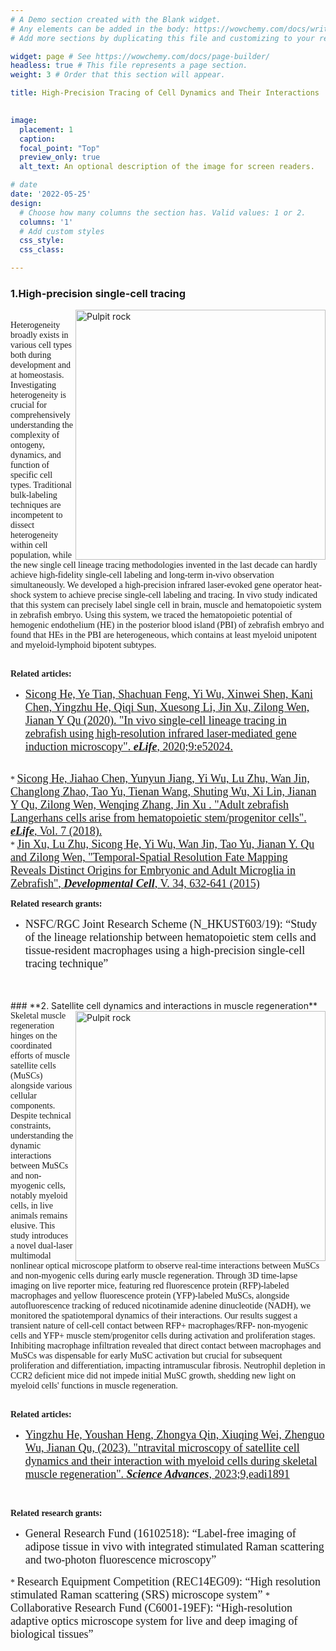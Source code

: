 ```yaml
---
# A Demo section created with the Blank widget.
# Any elements can be added in the body: https://wowchemy.com/docs/writing-markdown-latex/
# Add more sections by duplicating this file and customizing to your requirements.

widget: page # See https://wowchemy.com/docs/page-builder/
headless: true # This file represents a page section.
weight: 3 # Order that this section will appear.

title: High-Precision Tracing of Cell Dynamics and Their Interactions
  

image:
  placement: 1
  caption: 
  focal_point: "Top"
  preview_only: true
  alt_text: An optional description of the image for screen readers.

# date
date: '2022-05-25'
design:
  # Choose how many columns the section has. Valid values: 1 or 2.
  columns: '1'
  # Add custom styles
  css_style:
  css_class:

---
```


<!--more-->




### **1.High-precision single-cell tracing**

<img align="right" src="/imagess/C/zebrafish.jpg" alt="Pulpit rock" width="400" height="400" />

<br/>
<font face=Times New Roman>
Heterogeneity broadly exists in various cell types both during development and at homeostasis.
Investigating heterogeneity is crucial for comprehensively understanding the complexity of ontogeny,
dynamics, and function of specific cell types. Traditional bulk-labeling techniques are incompetent
to dissect heterogeneity within cell population, while the new single cell lineage tracing methodologies
invented in the last decade can hardly achieve high-fidelity single-cell labeling and long-term in-vivo
observation simultaneously. We developed a high-precision infrared laser-evoked gene operator heat-shock
system to achieve precise single-cell labeling and tracing. In vivo study indicated that this system can
precisely label single cell in brain, muscle and hematopoietic system in zebrafish embryo. Using this system,
we traced the hematopoietic potential of hemogenic endothelium (HE) in the posterior blood island (PBI) of
zebrafish embryo and found that HEs in the PBI are heterogeneous, which contains at least myeloid unipotent
and myeloid-lymphoid bipotent subtypes.
<br />
<br />

**Related articles:**
<br />
  * <font size=4><a href="https://doi.org/10.7554/eLife.52024">Sicong He, Ye Tian, Shachuan Feng, Yi Wu, Xinwei Shen, Kani Chen, Yingzhu He, Qiqi Sun, Xuesong Li, Jin Xu, Zilong Wen, Jianan Y Qu (2020).
 <u>"In vivo single-cell lineage tracing in zebrafish using high-resolution infrared laser-mediated gene induction microscopy"</u>. <i><b>eLife</i></b>, 2020;9:e52024.</a></font>
<br />
 * <font size=4><a href="https://doi.org/10.7554/eLife.36131">Sicong He, Jiahao Chen, Yunyun Jiang, Yi Wu, Lu Zhu, Wan Jin, Changlong Zhao, Tao Yu, Tienan Wang, Shuting Wu, Xi Lin, Jianan Y Qu, Zilong Wen, Wenqing Zhang, Jin Xu .
<u>"Adult zebrafish Langerhans cells arise from hematopoietic stem/progenitor cells"</u>. <i><b>eLife</i></b>, Vol. 7 (2018).</a></font>
<br />
 * <font size=4><a href="https://doi.org/10.1016/j.devcel.2015.08.018">Jin Xu, Lu Zhu, Sicong He, Yi Wu, Wan Jin, Tao Yu, Jianan Y. Qu and Zilong Wen,
<u>"Temporal-Spatial Resolution Fate Mapping Reveals Distinct Origins for Embryonic and Adult Microglia in Zebrafish"</u>, <i><b>Developmental Cell</i></b>, V. 34, 632-641 (2015)</a></font>
<br />

**Related research grants:**
<br />
 * <font size=4>NSFC/RGC Joint Research Scheme (N_HKUST603/19): “Study of the lineage relationship between hematopoietic stem cells and tissue-resident macrophages using a high-precision single-cell tracing technique”</font>
 </font>
 <br />
<br />
 ### **2. Satellite cell dynamics and interactions in muscle regeneration**

 <img align="right" src="/imagess/C/muscle.jpg" alt="Pulpit rock" width="400" height="400" />

<br/>
<font face=Times New Roman>
Skeletal muscle regeneration hinges on the coordinated efforts of muscle satellite cells (MuSCs) alongside various cellular components. Despite technical constraints, understanding the dynamic interactions between MuSCs and non-myogenic cells, notably myeloid cells, in live animals remains elusive. This study introduces a novel dual-laser multimodal nonlinear optical microscope platform to observe real-time interactions between MuSCs and non-myogenic cells during early muscle regeneration. Through 3D time-lapse imaging on live reporter mice, featuring red fluorescence protein (RFP)-labeled macrophages and yellow fluorescence protein (YFP)-labeled MuSCs, alongside autofluorescence tracking of reduced nicotinamide adenine dinucleotide (NADH), we monitored the spatiotemporal dynamics of their interactions. Our results suggest a transient nature of cell-cell contact between RFP+ macrophages/RFP- non-myogenic cells and YFP+ muscle stem/progenitor cells during activation and proliferation stages. Inhibiting macrophage infiltration revealed that direct contact between macrophages and MuSCs was dispensable for early MuSC activation but crucial for subsequent proliferation and differentiation, impacting intramuscular fibrosis. Neutrophil depletion in CCR2 deficient mice did not impede initial MuSC growth, shedding new light on myeloid cells' functions in muscle regeneration.

<br />
<br />

**Related articles:**
<br />
  * <font size=4><a href="https://www.science.org/doi/10.1126/sciadv.adi1891">Yingzhu He, Youshan Heng, Zhongya Qin, Xiuqing Wei, Zhenguo Wu, Jianan Qu, (2023).
 <u>"ntravital microscopy of satellite cell dynamics and their interaction with myeloid cells during skeletal muscle regeneration"</u>. <i><b>Science Advances</i></b>, 2023;9,eadi1891</a></font>
<br />


**Related research grants:**
<br />
 * <font size=4>General Research Fund (16102518): “Label-free imaging of adipose tissue in vivo with integrated stimulated Raman scattering and two-photon fluorescence microscopy”
</font>
 * <font size=4>Research Equipment Competition (REC14EG09): “High resolution stimulated Raman scattering (SRS) microscope system”
</font>
* <font size=4>Collaborative Research Fund (C6001-19EF): “High-resolution adaptive optics microscope system for live and deep imaging of biological tissues”
</font>
